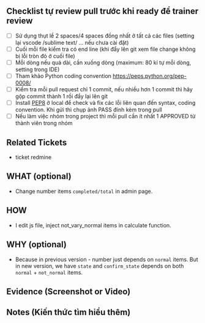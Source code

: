 ## Checklist tự review pull trước khi ready để trainer review
- [ ] Sử dụng thụt lề 2 spaces/4 spaces đồng nhất ở tất cả các files (setting lại vscode /sublime text/ ... nếu chưa cài đặt)
- [ ] Cuối mỗi file kiểm tra có end line (khi đẩy lên git xem file change không bị lỗi tròn đỏ ở cuối file)
- [ ] Mỗi dòng nếu quá dài, cần xuống dòng (maximum: 80 kí tự mỗi dòng, setting trong IDE)
- [ ] Tham khảo Python coding convention https://peps.python.org/pep-0008/
- [ ] Kiểm tra mỗi pull request chỉ 1 commit, nếu nhiều hơn 1 commit thì hãy gộp commit thành 1 rồi đẩy lại lên git
- [ ] Install [PEP8](https://pypi.org/project/pep8/) ở local để check và fix các lỗi liên quan đến syntax, coding convention. Khi gửi thì chụp ảnh PASS đính kèm trong pull
- [ ] Nếu làm việc nhóm trong project thì mỗi pull cần ít nhất 1 APPROVED từ thành viên trong nhóm

## Related Tickets
- ticket redmine

## WHAT (optional)
- Change number items `completed/total` in admin page.

## HOW
- I edit js file, inject not_vary_normal items in calculate function.

## WHY (optional)
- Because in previous version - number just depends on `normal` items. But in new version, we have `state` and `confirm_state` depends on both `normal` + `not_normal` items.

## Evidence (Screenshot or Video)


## Notes (Kiến thức tìm hiểu thêm)
